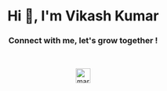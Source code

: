 <h1 align="center">Hi 👋, I'm Vikash Kumar</h1>
<h3 align="center">Connect with me, let's grow together !</h3>
<br>
<p align="center"> <img src="https://komarev.com/ghpvc/?username=mardavsj&label=Profile%20views&color=0e75b6&style=flat" alt="mardavsj" height="30px"/></p>

